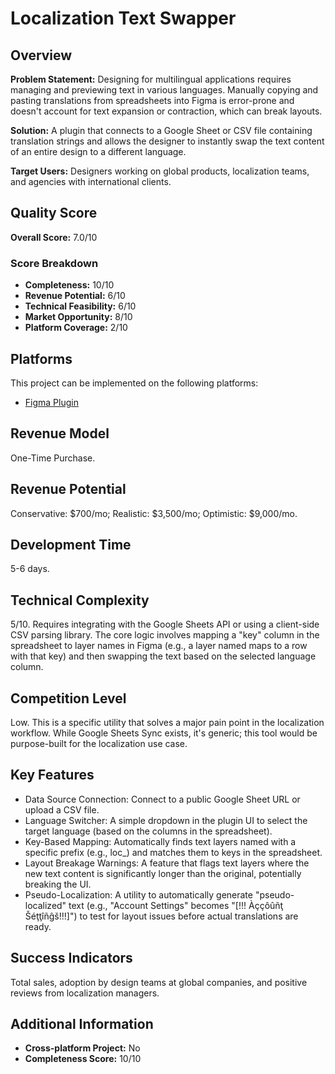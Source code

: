 # Localization Text Swapper

## Overview
**Problem Statement:** Designing for multilingual applications requires managing and previewing text in various languages. Manually copying and pasting translations from spreadsheets into Figma is error-prone and doesn't account for text expansion or contraction, which can break layouts.

**Solution:** A plugin that connects to a Google Sheet or CSV file containing translation strings and allows the designer to instantly swap the text content of an entire design to a different language.

**Target Users:** Designers working on global products, localization teams, and agencies with international clients.

## Quality Score
**Overall Score:** 7.0/10

### Score Breakdown
- **Completeness:** 10/10
- **Revenue Potential:** 6/10
- **Technical Feasibility:** 6/10
- **Market Opportunity:** 8/10
- **Platform Coverage:** 2/10

## Platforms
This project can be implemented on the following platforms:
- [Figma Plugin](./platforms/figma-plugin/)

## Revenue Model
One-Time Purchase.

## Revenue Potential
Conservative: $700/mo; Realistic: $3,500/mo; Optimistic: $9,000/mo.

## Development Time
5-6 days.

## Technical Complexity
5/10. Requires integrating with the Google Sheets API or using a client-side CSV parsing library. The core logic involves mapping a "key" column in the spreadsheet to layer names in Figma (e.g., a layer named maps to a row with that key) and then swapping the text based on the selected language column.

## Competition Level
Low. This is a specific utility that solves a major pain point in the localization workflow. While Google Sheets Sync exists, it's generic; this tool would be purpose-built for the localization use case.

## Key Features
- Data Source Connection: Connect to a public Google Sheet URL or upload a CSV file.
- Language Switcher: A simple dropdown in the plugin UI to select the target language (based on the columns in the spreadsheet).
- Key-Based Mapping: Automatically finds text layers named with a specific prefix (e.g., loc_) and matches them to keys in the spreadsheet.
- Layout Breakage Warnings: A feature that flags text layers where the new text content is significantly longer than the original, potentially breaking the UI.
- Pseudo-Localization: A utility to automatically generate "pseudo-localized" text (e.g., "Account Settings" becomes "[!!! Àççôûñţ Šéţţîñĝš!!!]") to test for layout issues before actual translations are ready.

## Success Indicators
Total sales, adoption by design teams at global companies, and positive reviews from localization managers.

## Additional Information
- **Cross-platform Project:** No
- **Completeness Score:** 10/10
